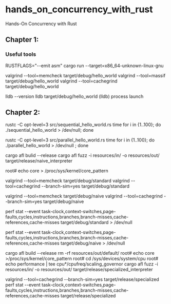 # hands_on_concurrency_with_rust
Hands-On Concurrency with Rust


## Chapter 1:
### Useful tools
RUSTFLAGS="--emit asm" cargo run --target=x86_64-unknown-linux-gnu

valgrind --tool=memcheck target/debug/hello_world
valgrind --tool=massif target/debug/hello_world
valgrind --tool=cachegrind target/debug/hello_world

lldb --version
lldb target/debug/hello_world
(lldb) process launch

## Chapter 2:
rustc -C opt-level=3 src/sequential_hello_world.rs
time for i in {1..100}; do ./sequential_hello_world > /dev/null; done

rustc -C opt-level=3 src/parallel_hello_world.rs
time for i in {1..100}; do ./parallel_hello_world > /dev/null ; done

cargo afl bulid --release
cargo afl fuzz -i resources/in/ -o resources/out/ target/release/naive_interpreter

root# echo core > /proc/sys/kernel/core_pattern

valgrind --tool=memcheck target/debug/standard
valgrind --tool=cachegrind --branch-sim=yes target/debug/standard

valgrind --tool=memcheck target/debug/naive
valgrind --tool=cachegrind --branch-sim=yes target/debug/naive

perf stat --event task-clock,context-switches,page-faults,cycles,instructions,branches,branch-misses,cache-references,cache-misses target/debug/standard > /dev/null

perf stat --event task-clock,context-switches,page-faults,cycles,instructions,branches,branch-misses,cache-references,cache-misses target/debug/naive > /dev/null

cargo afl build --release
rm -rf resources/out/default/
root# echo core >/proc/sys/kernel/core_pattern
root# cd /sys/devices/system/cpu
root# echo performance | tee cpu*/cpufreq/scaling_governor
cargo afl fuzz -i resources/in/ -o resources/out/  target/release/specialized_interpreter

valgrind --tool=cachegrind --branch-sim=yes target/release/specialized
perf stat --event task-clock,context-switches,page-faults,cycles,instructions,branches,branch-misses,cache-references,cache-misses target/release/specialized
